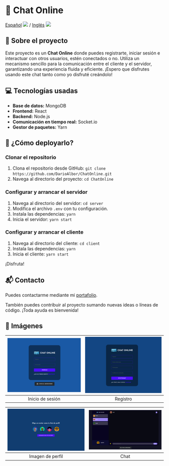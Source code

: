 # 💬 Chat Online

[Español](README.md) <img src="https://flagicons.lipis.dev/flags/4x3/ar.svg" width="20"/> / [Inglés](README_en.md) <img src="https://flagicons.lipis.dev/flags/4x3/us.svg" width="20"/>

## 📖 Sobre el proyecto

Este proyecto es un **Chat Online** donde puedes registrarte, iniciar sesión e interactuar con otros usuarios, estén conectados o no. Utiliza un mecanismo sencillo para la comunicación entre el cliente y el servidor, garantizando una experiencia fluida y eficiente. ¡Espero que disfrutes usando este chat tanto como yo disfruté creándolo!

## 💻 Tecnologías usadas

- **Base de datos:** MongoDB
- **Frontend:** React
- **Backend:** Node.js
- **Comunicación en tiempo real:** Socket.io
- **Gestor de paquetes:** Yarn

## 🚀 ¿Cómo deployarlo?

### Clonar el repositorio

1. Clona el repositorio desde GitHub: `git clone https://github.com/DarioAlbor/ChatOnline.git`
2. Navega al directorio del proyecto: `cd ChatOnline`

### Configurar y arrancar el servidor

1. Navega al directorio del servidor: `cd server`
2. Modifica el archivo `.env` con tu configuración.
3. Instala las dependencias: `yarn`
4. Inicia el servidor: `yarn start`

### Configurar y arrancar el cliente

1. Navega al directorio del cliente: `cd client`
2. Instala las dependencias: `yarn`
3. Inicia el cliente: `yarn start`

¡Disfruta!

## 📬 Contacto

Puedes contactarme mediante mi [portafolio](https://darioalbor.dev.ar).

También puedes contribuir al proyecto sumando nuevas ideas o líneas de código. ¡Toda ayuda es bienvenida!

## 📸 Imágenes

| ![Inicio de sesión](./imagenesgit/login.png) | ![Registro](./imagenesgit/register.png) |
|:--------------------------------------------:|:---------------------------------------:|
| Inicio de sesión                             | Registro                               |

| ![Imagen de perfil](./imagenesgit/icons.png) | ![Chat](./imagenesgit/chat.png)        |
|:--------------------------------------------:|:--------------------------------------:|
| Imagen de perfil                             | Chat                                   |
